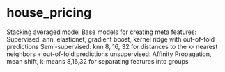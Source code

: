 # house_pricing
Stacking averaged model Base models for creating meta features: Supervised: ann, elasticnet, gradient boost, kernel ridge with out-of-fold predictions Semi-supervised: knn 8, 16, 32 for distances to the k- nearest neighbors + out-of-fold predictions unsupervised: Affinity Propagation, mean shift, k-means 8,16,32 for separating features into groups
